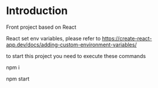 # Introduction 
Front project based on React

React set env variables, please refer to https://create-react-app.dev/docs/adding-custom-environment-variables/

to start this project you need to execute these commands

npm i

npm start